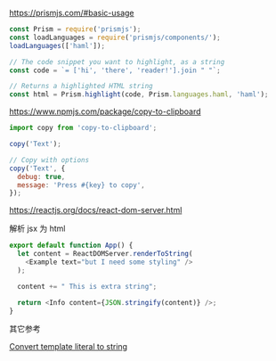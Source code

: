 https://prismjs.com/#basic-usage

```js
const Prism = require('prismjs');
const loadLanguages = require('prismjs/components/');
loadLanguages(['haml']);

// The code snippet you want to highlight, as a string
const code = `= ['hi', 'there', 'reader!'].join " "`;

// Returns a highlighted HTML string
const html = Prism.highlight(code, Prism.languages.haml, 'haml');
```

https://www.npmjs.com/package/copy-to-clipboard

```js
import copy from 'copy-to-clipboard';

copy('Text');

// Copy with options
copy('Text', {
  debug: true,
  message: 'Press #{key} to copy',
});
```

https://reactjs.org/docs/react-dom-server.html

解析 jsx 为 html

```js
export default function App() {
  let content = ReactDOMServer.renderToString(
    <Example text="but I need some styling" />
  );

  content += " This is extra string";

  return <Info content={JSON.stringify(content)} />;
}
```

其它参考

[Convert template literal to string](https://stackoverflow.com/questions/64848019/convert-template-literal-to-string)
